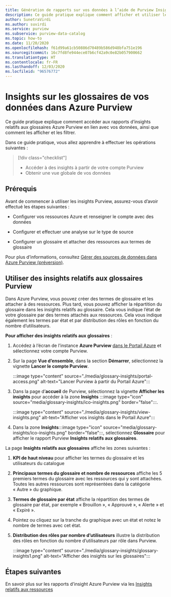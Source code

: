 ```yaml
---
title: Génération de rapports sur vos données à l’aide de Purview Insights
description: Ce guide pratique explique comment afficher et utiliser les rapports Purview d’insights sur les glossaires en lien avec vos données.
author: SunetraVirdi
ms.author: suvirdi
ms.service: purview
ms.subservice: purview-data-catalog
ms.topic: how-to
ms.date: 11/20/2020
ms.openlocfilehash: f61d99a61cb50886d70489b586d948bfa751e196
ms.sourcegitcommit: 16c7fd8fe944ece07b6cf42a9c0e82b057900662
ms.translationtype: HT
ms.contentlocale: fr-FR
ms.lasthandoff: 12/03/2020
ms.locfileid: "96576772"
---
```

# <a name="glossary-insights-on-your-data-in-azure-purview"></a>Insights sur les glossaires de vos données dans Azure Purview

Ce guide pratique explique comment accéder aux rapports d’insights relatifs aux glossaires Azure Purview en lien avec vos données, ainsi que comment les afficher et les filtrer.

Dans ce guide pratique, vous allez apprendre à effectuer les opérations suivantes :

> [!div class="checklist"]
> - Accéder à des insights à partir de votre compte Purview
> - Obtenir une vue globale de vos données

## <a name="prerequisites"></a>Prérequis

Avant de commencer à utiliser les insights Purview, assurez-vous d’avoir effectué les étapes suivantes :

- Configurer vos ressources Azure et renseigner le compte avec des données

- Configurer et effectuer une analyse sur le type de source

- Configurer un glossaire et attacher des ressources aux termes de glossaire

Pour plus d’informations, consultez [Gérer des sources de données dans Azure Purview (préversion)](manage-data-sources.md).

## <a name="use-purview-glossary-insights"></a>Utiliser des insights relatifs aux glossaires Purview

Dans Azure Purview, vous pouvez créer des termes de glossaire et les attacher à des ressources. Plus tard, vous pouvez afficher la répartition du glossaire dans les insights relatifs au glossaire. Cela vous indique l’état de votre glossaire par des termes attachés aux ressources. Cela vous indique également les termes par état et par distribution des rôles en fonction du nombre d’utilisateurs.

**Pour afficher des insights relatifs aux glossaires** :

1. Accédez à l’écran de l’instance **Azure Purview** [dans le Portail Azure](https://aka.ms/purviewportal) et sélectionnez votre compte Purview.

1. Sur la page **Vue d’ensemble**, dans la section **Démarrer**, sélectionnez la vignette **Lancer le compte Purview**.

   :::image type="content" source="./media/glossary-insights/portal-access.png" alt-text="Lancer Purview à partir du Portail Azure":::

1. Dans la page d’**accueil** de Purview, sélectionnez la vignette **Afficher les insights** pour accéder à la zone **Insights** :::image type="icon" source="media/glossary-insights/ico-insights.png" border="false":::.

   :::image type="content" source="./media/glossary-insights/view-insights.png" alt-text="Afficher vos insights dans le Portail Azure":::

1. Dans la zone **Insights**:::image type="icon" source="media/glossary-insights/ico-insights.png" border="false":::, sélectionnez **Glossaire** pour afficher le rapport Purview **Insights relatifs aux glossaires**.

La page **Insights relatifs aux glossaires** affiche les zones suivantes :
1. **KPI de haut niveau** pour afficher les termes du glossaire et les utilisateurs du catalogue

2. **Principaux termes du glossaire et nombre de ressources** affiche les 5 premiers termes du glossaire avec les ressources qui y sont attachées. Toutes les autres ressources sont représentées dans la catégorie « Autre » du graphique.

3. **Termes de glossaire par état** affiche la répartition des termes de glossaire par état, par exemple « Brouillon », « Approuvé », « Alerte » et « Expiré ». 

1. Pointez ou cliquez sur la tranche du graphique avec un état et notez le nombre de termes avec cet état.

1. **Distribution des rôles par nombre d’utilisateurs** illustre la distribution des rôles en fonction du nombre d’utilisateurs par rôle dans Purview.

   :::image type="content" source="./media/glossary-insights/glossary-insights1.png" alt-text="Afficher des insights sur les glossaires":::

## <a name="next-steps"></a>Étapes suivantes

En savoir plus sur les rapports d’insight Azure Purview via les [Insights relatifs aux ressources](./asset-insights.md)